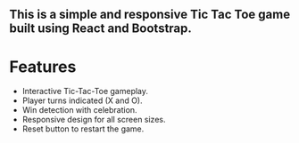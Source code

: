 ## This is a simple and responsive Tic Tac Toe game built using React and Bootstrap.

# Features
- Interactive Tic-Tac-Toe gameplay.
- Player turns indicated (X and O).
- Win detection with celebration.
- Responsive design for all screen sizes.
- Reset button to restart the game.